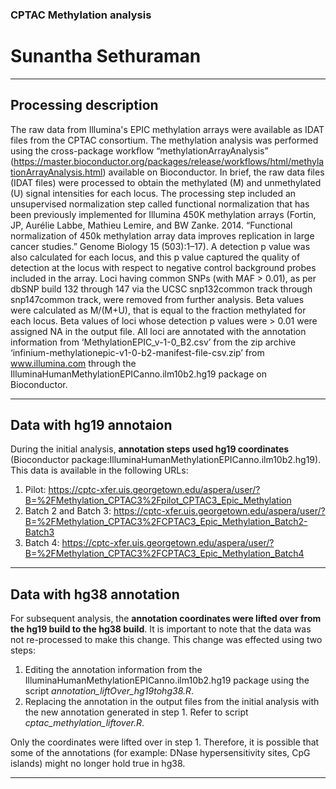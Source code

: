 ### CPTAC Methylation analysis

Sunantha Sethuraman
===================

------------------------------------------------------------------------

Processing description
----------------------

The raw data from Illumina's EPIC methylation arrays were available as
IDAT files from the CPTAC consortium. The methylation analysis was
performed using the cross-package workflow “methylationArrayAnalysis”
(<https://master.bioconductor.org/packages/release/workflows/html/methylationArrayAnalysis.html>)
available on Bioconductor. In brief, the raw data files (IDAT files)
were processed to obtain the methylated (M) and unmethylated (U) signal
intensities for each locus. The processing step included an unsupervised
normalization step called functional normalization that has been
previously implemented for Illumina 450K methylation arrays (Fortin, JP,
Aurélie Labbe, Mathieu Lemire, and BW Zanke. 2014. “Functional
normalization of 450k methylation array data improves replication in
large cancer studies.” Genome Biology 15 (503):1–17). A detection p
value was also calculated for each locus, and this p value captured the
quality of detection at the locus with respect to negative control
background probes included in the array. Loci having common SNPs (with
MAF &gt; 0.01), as per dbSNP build 132 through 147 via the UCSC
snp132common track through snp147common track, were removed from further
analysis. Beta values were calculated as M/(M+U), that is equal to the
fraction methylated for each locus. Beta values of loci whose detection
p values were &gt; 0.01 were assigned NA in the output file. All loci
are annotated with the annotation information from
‘MethylationEPIC\_v-1-0\_B2.csv’ from the zip archive
‘infinium-methylationepic-v1-0-b2-manifest-file-csv.zip’ from
www.illumina.com through the
IlluminaHumanMethylationEPICanno.ilm10b2.hg19 package on Bioconductor.

------------------------------------------------------------------------

Data with hg19 annotaion
------------------------

During the initial analysis, **annotation steps used hg19 coordinates**
(Bioconductor package:IlluminaHumanMethylationEPICanno.ilm10b2.hg19).
This data is available in the following URLs:

1.  Pilot:
    <https://cptc-xfer.uis.georgetown.edu/aspera/user/?B=%2FMethylation_CPTAC3%2Fpilot_CPTAC3_Epic_Methylation>
2.  Batch 2 and Batch 3:
    <https://cptc-xfer.uis.georgetown.edu/aspera/user/?B=%2FMethylation_CPTAC3%2FCPTAC3_Epic_Methylation_Batch2-Batch3>
3.  Batch 4:
    <https://cptc-xfer.uis.georgetown.edu/aspera/user/?B=%2FMethylation_CPTAC3%2FCPTAC3_Epic_Methylation_Batch4>

------------------------------------------------------------------------

Data with hg38 annotation
-------------------------

For subsequent analysis, the **annotation coordinates were lifted over
from the hg19 build to the hg38 build**. It is important to note that
the data was not re-processed to make this change. This change was
effected using two steps:

1.  Editing the annotation information from the
    IlluminaHumanMethylationEPICanno.ilm10b2.hg19 package using the
    script *annotation\_liftOver\_hg19tohg38.R*.
2.  Replacing the annotation in the output files from the initial
    analysis with the new annotation generated in step 1. Refer to
    script *cptac\_methylation\_liftover.R*.

Only the coordinates were lifted over in step 1. Therefore, it is
possible that some of the annotations (for example: DNase
hypersensitivity sites, CpG islands) might no longer hold true in hg38.

------------------------------------------------------------------------
